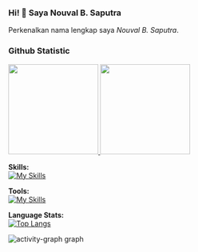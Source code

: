 ### Hi! 👋 Saya Nouval B. Saputra

Perkenalkan nama lengkap saya *Nouval B. Saputra*.

### Github Statistic
<p align="left">
<a href="https://github.com/novalbahri17">
  <img height="180em" src="https://github-readme-stats-eight-theta.vercel.app/api?username=novalbahri17&show_icons=true&theme=algolia&include_all_commits=true&count_private=true"/>
  <img height="180em" src="https://github-readme-stats-eight-theta.vercel.app/api/top-langs/?username=novalbahri17&layout=compact&langs_count=8&theme=algolia"/>
</a>
</p>

**Skills:**<br>
[![My Skills](https://skillicons.dev/icons?i=cpp,py,java,javascript,typescript,vue,react,flutter,bootstrap,laravel,tailwind,dart&theme=dark)](https://skillicons.dev)

**Tools:**<br>
[![My Skills](https://skillicons.dev/icons?i=androidstudio,visualstudio,vscode,powershell,github,gitlab,figma&theme=dark)](https://skillicons.dev)

**Language Stats:**<br>
[![Top Langs](https://github-readme-stats.vercel.app/api/top-langs/?username=novalbahri17&layout=compact&theme=onedark)](https://github.com/novalbahri17/github-readme-stats)

<img src="https://github-readme-activity-graph.vercel.app/graph?username=novalbahri17&radius=16&theme=react&area=true&order=5" height="auto" alt="activity-graph graph"/>

